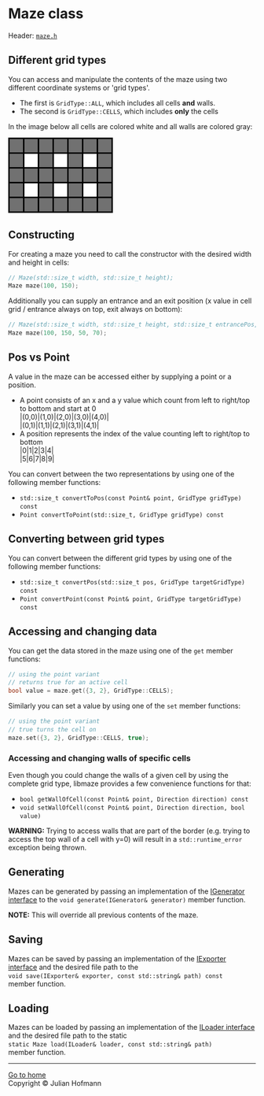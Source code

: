 # Maze class

Header: [`maze.h`](../src/maze.h)

## Different grid types

You can access and manipulate the contents of the maze using two different
coordinate systems or 'grid types'.
- The first is `GridType::ALL`, which includes all cells **and** walls.
- The second is `GridType::CELLS`, which includes **only** the cells

In the image below all cells are colored white and all walls are colored gray:

![Couldn't load image](images/grid_types.png)

## Constructing

For creating a maze you need to call the constructor with the
desired width and height in cells:

```c++
// Maze(std::size_t width, std::size_t height);
Maze maze(100, 150);
```

Additionally you can supply an entrance and an exit position (x value in cell grid / entrance always on top, exit always on bottom):

```c++
// Maze(std::size_t width, std::size_t height, std::size_t entrancePos, std::size_t exitPos);
Maze maze(100, 150, 50, 70);
```

## Pos vs Point

A value in the maze can be accessed either by supplying a point or a position.

- A point consists of an x and a y value which count from left to right/top to
bottom and start at 0\
|(0,0)|(1,0)|(2,0)|(3,0)|(4,0)|\
|(0,1)|(1,1)|(2,1)|(3,1)|(4,1)|
- A position represents the index of the value counting left to right/top to
bottom\
|0|1|2|3|4|\
|5|6|7|8|9|

You can convert between the two representations by using one of the following
member functions:

- `std::size_t convertToPos(const Point& point, GridType gridType) const`
- `Point convertToPoint(std::size_t, GridType gridType) const`

## Converting between grid types

You can convert between the different grid types by using one of the following
member functions:

- `std::size_t convertPos(std::size_t pos, GridType targetGridType) const`
- `Point convertPoint(const Point& point, GridType targetGridType) const`

## Accessing and changing data

You can get the data stored in the maze using one of the `get` member functions:

```c++
// using the point variant
// returns true for an active cell
bool value = maze.get({3, 2}, GridType::CELLS);
```

Similarly you can set a value by using one of the `set` member functions:

```c++
// using the point variant
// true turns the cell on
maze.set({3, 2}, GridType::CELLS, true);
```

### Accessing and changing walls of specific cells

Even though you could change the walls of a given cell by using the complete
grid type, libmaze
provides a few convenience functions for that:

- `bool getWallOfCell(const Point& point, Direction direction) const`
- `void setWallOfCell(const Point& point, Direction direction, bool value)`

**WARNING:** Trying to access walls that are part of the border
(e.g. trying to access the top wall of a cell with y=0)
will result in a `std::runtime_error` exception being thrown.

## Generating

Mazes can be generated by passing an implementation of the
[IGenerator interface](generators/Generator.md) to the
`void generate(IGenerator& generator)` member function.

**NOTE:** This will override all previous contents of the maze.

## Saving

Mazes can be saved by passing an implementation of the [IExporter interface](exporters/Exporter.md)
and the desired file path to the\
`void save(IExporter& exporter, const std::string& path) const`\
member function.

## Loading

Mazes can be loaded by passing an implementation of the [ILoader interface](loaders/Loader.md)
and the desired file path to the static\
`static Maze load(ILoader& loader, const std::string& path)`\
member function.

---
[Go to home](Home.md)\
Copyright © Julian Hofmann
